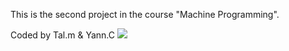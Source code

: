 This is the second project in the course "Machine Programming".

Coded by Tal.m & Yann.C
![](https://i.ibb.co/Qdk4mNz/Tests.gif)
